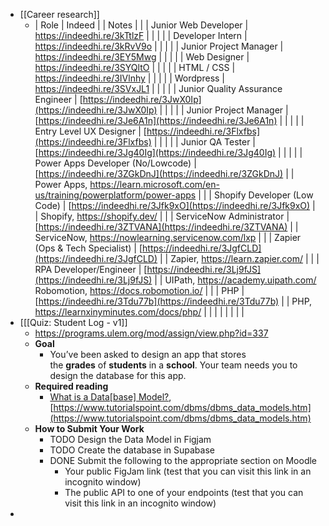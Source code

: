 - [[Career research]]
	- | Role | Indeed |  | Notes |  |
	  | Junior Web Developer | https://indeedhi.re/3kTtlzF |  |  |  |
	  | Developer Intern | https://indeedhi.re/3kRvV9o |  |  |  |
	  | Junior Project Manager | https://indeedhi.re/3EY5Mwg |  |  |  |
	  | Web Designer | https://indeedhi.re/3SYQltO |  |  |  |
	  | HTML / CSS | https://indeedhi.re/3IVlnhy |  |  |  |
	  | Wordpress | https://indeedhi.re/3SVxJL1 |  |  |  |
	  | Junior Quality Assurance Engineer | [https://indeedhi.re/3JwX0Ip](https://indeedhi.re/3JwX0Ip) |  |  |  |
	  | Junior Project Manager | [https://indeedhi.re/3Je6A1n](https://indeedhi.re/3Je6A1n) |  |  |  |
	  | Entry Level UX Designer | [https://indeedhi.re/3Flxfbs](https://indeedhi.re/3Flxfbs) |  |  |  |
	  | Junior QA Tester | [https://indeedhi.re/3Jg40Ig](https://indeedhi.re/3Jg40Ig) |  |  |  |
	  | Power Apps Developer (No/Lowcode) | [https://indeedhi.re/3ZGkDnJ](https://indeedhi.re/3ZGkDnJ) |  | Power Apps, https://learn.microsoft.com/en-us/training/powerplatform/power-apps |  |
	  | Shopify Developer (Low Code) | [https://indeedhi.re/3Jfk9xO](https://indeedhi.re/3Jfk9xO) |  | Shopify, https://shopify.dev/ |  |
	  | ServiceNow Administrator | [https://indeedhi.re/3ZTVANA](https://indeedhi.re/3ZTVANA) |  | ServiceNow, https://nowlearning.servicenow.com/lxp |  |
	  | Zapier (Ops & Tech Specialist) | [https://indeedhi.re/3JgfCLD](https://indeedhi.re/3JgfCLD) |  | Zapier, https://learn.zapier.com/ |  |
	  | RPA Developer/Engineer | [https://indeedhi.re/3Lj9fJS](https://indeedhi.re/3Lj9fJS) |  | UIPath, https://academy.uipath.com/ Robomotion, https://docs.robomotion.io/ |  |
	  | PHP | [https://indeedhi.re/3Tdu77b](https://indeedhi.re/3Tdu77b) |  | PHP, https://learnxinyminutes.com/docs/php/ |  |
	  |  |  |  |  |  |
- [[[Quiz: Student Log - v1]]
	- https://programs.ulem.org/mod/assign/view.php?id=337
	- **Goal**
		- You’ve been asked to design an app that stores the **grades** of **students** in a **school**. Your team needs you to design the database for this app.
	- **Required reading**
		- [What is a Data[base] Model?](https://www.tutorialspoint.com/dbms/dbms_data_models.htm),[https://www.tutorialspoint.com/dbms/dbms_data_models.htm](https://www.tutorialspoint.com/dbms/dbms_data_models.htm)
	- **How to Submit Your Work**
		- TODO Design the Data Model in Figjam
		- TODO Create the database in Supabase
		- DONE Submit the following to the appropriate section on Moodle
			- Your public FigJam link (test that you can visit this link in an incognito window)
			- The public API to one of your endpoints (test that you can visit this link in an incognito window)
-